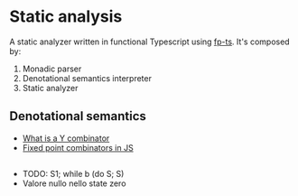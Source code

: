 # Static analysis

A static analyzer written in functional Typescript using [fp-ts](https://github.com/gcanti/fp-ts). It's composed by:

1. Monadic parser
2. Denotational semantics interpreter
3. Static analyzer

## Denotational semantics

- [What is a Y combinator](https://stackoverflow.com/questions/93526/what-is-a-y-combinator)
- [Fixed point combinators in JS](https://blog.benestudio.co/fixed-point-combinators-in-javascript-c214c15ff2f6)

##

- TODO: S1; while b (do S; S)
- Valore nullo nello state zero
